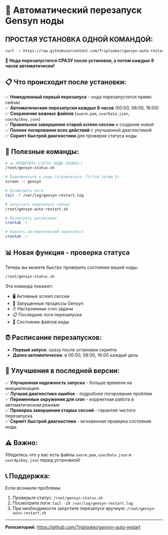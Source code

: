 # 🚀 Автоматический перезапуск Gensyn ноды

## ПРОСТАЯ УСТАНОВКА ОДНОЙ КОМАНДОЙ:

```bash
curl -s https://raw.githubusercontent.com/Triplooker/gensyn-auto-restart/master/one-click-install.sh | bash
```

🔄 **Нода перезапустится СРАЗУ после установки, а потом каждые 8 часов автоматически!**

## 📋 Что происходит после установки:

✅ **Немедленный первый перезапуск** - нода перезапустится прямо сейчас  
✅ **Автоматические перезапуски каждые 8 часов** (00:00, 08:00, 16:00)  
✅ **Сохранение важных файлов** (`swarm.pem`, `userData.json`, `userApiKey.json`)  
✅ **Правильное завершение старой screen сессии** и создание новой  
✅ **Полное логирование всех действий** с улучшенной диагностикой  
✅ **Скрипт быстрой диагностики** для проверки статуса ноды  

## 🔧 Полезные команды:

```bash
# 📊 ПРОВЕРИТЬ СТАТУС НОДЫ (НОВОЕ!)
/root/gensyn-status.sh

# Подключиться к ноде (отключиться: Ctrl+A затем D)
screen -r gensyn

# Посмотреть логи
tail -f /var/log/gensyn-restart.log

# Запустить перезапуск сейчас
/root/gensyn-auto-restart.sh

# Посмотреть расписание
crontab -l

# Удалить автоматический перезапуск
crontab -r
```

## 📊 Новая функция - проверка статуса

Теперь вы можете быстро проверить состояние вашей ноды:

```bash
/root/gensyn-status.sh
```

Эта команда покажет:
- 🖥️ Активные screen сессии
- 🔄 Запущенные процессы Gensyn
- ⏰ Настроенные cron задачи  
- 📋 Последние логи перезапуска
- 📁 Состояние файлов ноды

## ⏰ Расписание перезапусков:

- **Первый запуск**: сразу после установки скрипта
- **Далее автоматически**: в 00:00, 08:00, 16:00 каждый день

## 🔧 Улучшения в последней версии:

✅ **Улучшенная надежность запуска** - больше времени на инициализацию  
✅ **Лучшая диагностика ошибок** - подробное логирование проблем  
✅ **Переменные окружения для cron** - корректная работа в автоматическом режиме  
✅ **Проверка завершения старых сессий** - гарантия чистого перезапуска  
✅ **Скрипт быстрой диагностики** - мгновенная проверка состояния ноды  

## ⚠️ Важно:

Убедитесь что у вас есть файлы `swarm.pem`, `userData.json` и `userApiKey.json` перед установкой!

## 📞 Поддержка:

Если возникли проблемы:
1. Проверьте статус: `/root/gensyn-status.sh`
2. Посмотрите логи: `tail -20 /var/log/gensyn-restart.log`
3. При необходимости запустите перезапуск вручную: `/root/gensyn-auto-restart.sh`

---

**Репозиторий:** https://github.com/Triplooker/gensyn-auto-restart
